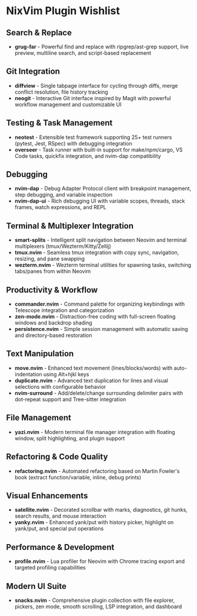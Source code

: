 # NixVim Plugin Wishlist

## Search & Replace
- **grug-far** - Powerful find and replace with ripgrep/ast-grep support, live preview, multiline search, and script-based replacement

## Git Integration
- **diffview** - Single tabpage interface for cycling through diffs, merge conflict resolution, file history tracking
- **neogit** - Interactive Git interface inspired by Magit with powerful workflow management and customizable UI

## Testing & Task Management
- **neotest** - Extensible test framework supporting 25+ test runners (pytest, Jest, RSpec) with debugging integration
- **overseer** - Task runner with built-in support for make/npm/cargo, VS Code tasks, quickfix integration, and nvim-dap compatibility

## Debugging
- **nvim-dap** - Debug Adapter Protocol client with breakpoint management, step debugging, and variable inspection
- **nvim-dap-ui** - Rich debugging UI with variable scopes, threads, stack frames, watch expressions, and REPL

## Terminal & Multiplexer Integration
- **smart-splits** - Intelligent split navigation between Neovim and terminal multiplexers (tmux/Wezterm/Kitty/Zellij)
- **tmux.nvim** - Seamless tmux integration with copy sync, navigation, resizing, and pane swapping
- **wezterm.nvim** - Wezterm terminal utilities for spawning tasks, switching tabs/panes from within Neovim

## Productivity & Workflow
- **commander.nvim** - Command palette for organizing keybindings with Telescope integration and categorization
- **zen-mode.nvim** - Distraction-free coding with full-screen floating windows and backdrop shading
- **persistence.nvim** - Simple session management with automatic saving and directory-based restoration

## Text Manipulation
- **move.nvim** - Enhanced text movement (lines/blocks/words) with auto-indentation using Alt+hjkl keys
- **duplicate.nvim** - Advanced text duplication for lines and visual selections with configurable behavior
- **nvim-surround** - Add/delete/change surrounding delimiter pairs with dot-repeat support and Tree-sitter integration

## File Management
- **yazi.nvim** - Modern terminal file manager integration with floating window, split highlighting, and plugin support

## Refactoring & Code Quality
- **refactoring.nvim** - Automated refactoring based on Martin Fowler's book (extract function/variable, inline, debug prints)

## Visual Enhancements
- **satellite.nvim** - Decorated scrollbar with marks, diagnostics, git hunks, search results, and mouse interaction
- **yanky.nvim** - Enhanced yank/put with history picker, highlight on yank/put, and special put operations

## Performance & Development
- **profile.nvim** - Lua profiler for Neovim with Chrome tracing export and targeted profiling capabilities

## Modern UI Suite
- **snacks.nvim** - Comprehensive plugin collection with file explorer, pickers, zen mode, smooth scrolling, LSP integration, and dashboard